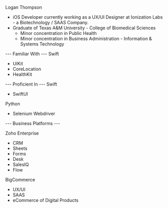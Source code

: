 Logan Thompson

- iOS Developer currently working as a UX/UI Designer at Ionization Labs - a Biotechnology / SAAS Company.
- Graduate of Texas A&M University - College of Biomedical Sciences
  - Minor concentration in Public Health
  - Minor concentration in Business Administration - Information & Systems Technology

--- Familiar With --- 
Swift
- UIKit
- CoreLocation
- HealthKit

--- Proficient In ---
Swift
- SwiftUI

Python
- Selenium Webdriver


--- Business Platforms ---

Zoho Enterprise
  - CRM
  - Sheets
  - Forms
  - Desk
  - SalesIQ
  - Flow

BigCommerce
  - UX/UI
  - SAAS
  - eCommerce of Digital Products
